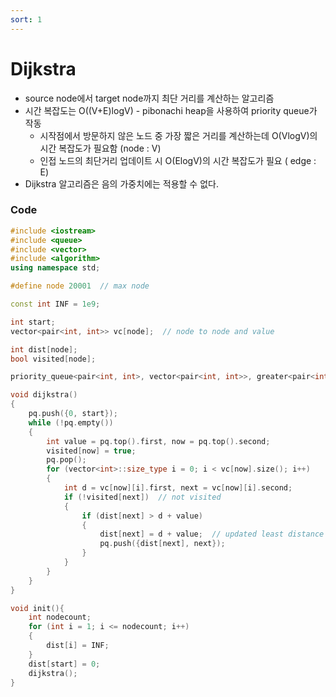 ```yaml
---
sort: 1
---
```


# Dijkstra

* source node에서 target node까지 최단 거리를 계산하는 알고리즘
* 시간 복잡도는 O((V+E)logV) - pibonachi heap을 사용하여 priority queue가 작동
  * 시작점에서 방문하지 않은 노드 중 가장 짧은 거리를 계산하는데 O(VlogV)의 시간 복잡도가 필요함 (node : V)
  * 인접 노드의 최단거리 업데이트 시 O(ElogV)의 시간 복잡도가 필요 ( edge : E)
* Dijkstra 알고리즘은 음의 가중치에는 적용할 수 없다. 



### Code

```c++
#include <iostream>
#include <queue>
#include <vector>
#include <algorithm>
using namespace std;

#define node 20001  // max node

const int INF = 1e9;

int start;
vector<pair<int, int>> vc[node];  // node to node and value

int dist[node];
bool visited[node];

priority_queue<pair<int, int>, vector<pair<int, int>>, greater<pair<int, int>>> pq; // calculate from minimum distance

void dijkstra()
{
	pq.push({0, start});
	while (!pq.empty())
	{
		int value = pq.top().first, now = pq.top().second;
		visited[now] = true;
		pq.pop();
		for (vector<int>::size_type i = 0; i < vc[now].size(); i++)
		{
			int d = vc[now][i].first, next = vc[now][i].second;
			if (!visited[next])  // not visited
			{
				if (dist[next] > d + value) 
				{
					dist[next] = d + value;  // updated least distance
					pq.push({dist[next], next});  
				}
			}
		}
	}
}

void init(){
	int nodecount;
	for (int i = 1; i <= nodecount; i++)
	{
		dist[i] = INF;
	}
	dist[start] = 0;
	dijkstra();
}
```

